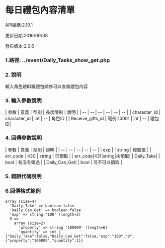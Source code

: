 # 每日禮包內容清單

API編碼:2.10.1

更新日期:2016/06/08

發布版本:2.0.6
### 1.路徑: ../event/Daily_Tasks_show_get.php 　

### 2. 說明

輸入角色跟ID跟禮包順序可以查詢禮包內容
### 3. 輸入參數說明


| 參數 | 意義 | 型別 | 長度限制 | 說明 |
| -- | -- | -- | -- | -- | -- |
| character_id  | character_id  | int | -- | 角色ID |
| Receive_gifts_id   | 範例:10001 | int | -- | 禮包ID|

### 4. 回傳參數說明
| 參數 | 意義 | 型別 | 說明 |
| -- | -- | -- | -- | -- |
| exp |  | string | 經驗值 |
| err_code | 430 | string | 已領取 |
| err_code|431|string|未領取|
| Daily_Take| | bool | 有沒有領過 |
| Daily_Can_Get| | bool | 可不可以領取 | 



### 5. 錯誤代碼說明

### 6.回傳格式範例


```
array (size=4)
  'Daily_Take' => boolean false
  'Daily_Can_Get' => boolean false
  'exp' => string '100' (length=3)
  0 => 
    array (size=2)
      'property' => string '100009' (length=6)
      'quantity' => int 1
{"Daily_Take":false,"Daily_Can_Get":false,"exp":"100","0":{"property":"100009","quantity":1}}
``````
